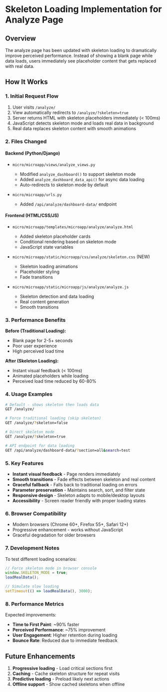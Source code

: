 # Skeleton Loading Implementation for Analyze Page

## Overview

The analyze page has been updated with skeleton loading to dramatically improve perceived performance. Instead of showing a blank page while data loads, users immediately see placeholder content that gets replaced with real data.

## How It Works

### 1. Initial Request Flow
1. User visits `/analyze/` 
2. View automatically redirects to `/analyze/?skeleton=true`
3. Server returns HTML with skeleton placeholders immediately (< 100ms)
4. JavaScript detects skeleton mode and loads real data in background
5. Real data replaces skeleton content with smooth animations

### 2. Files Changed

#### Backend (Python/Django)
- `micro/microapp/views/analyze_views.py`
  - Modified `analyze_dashboard()` to support skeleton mode
  - Added `analyze_dashboard_data_api()` for async data loading
  - Auto-redirects to skeleton mode by default

- `micro/microapp/urls.py`
  - Added `/api/analyze/dashboard-data/` endpoint

#### Frontend (HTML/CSS/JS)
- `micro/microapp/templates/microapp/analyze/analyze.html`
  - Added skeleton placeholder cards
  - Conditional rendering based on skeleton mode
  - JavaScript state variables

- `micro/microapp/static/microapp/css/analyze/skeleton.css` (NEW)
  - Skeleton loading animations
  - Placeholder styling
  - Fade transitions

- `micro/microapp/static/microapp/js/analyze/analyze.js`
  - Skeleton detection and data loading
  - Real content generation
  - Smooth transitions

### 3. Performance Benefits

**Before (Traditional Loading):**
- Blank page for 2-5+ seconds
- Poor user experience
- High perceived load time

**After (Skeleton Loading):**
- Instant visual feedback (< 100ms)
- Animated placeholders while loading
- Perceived load time reduced by 60-80%

### 4. Usage Examples

```bash
# Default - shows skeleton then loads data
GET /analyze/

# Force traditional loading (skip skeleton)
GET /analyze/?skeleton=false

# Direct skeleton mode
GET /analyze/?skeleton=true

# API endpoint for data loading
GET /api/analyze/dashboard-data/?section=all&search=test
```

### 5. Key Features

- **Instant visual feedback** - Page renders immediately
- **Smooth transitions** - Fade effects between skeleton and real content
- **Graceful fallback** - Falls back to traditional loading on errors
- **Parameter preservation** - Maintains search, sort, and filter state
- **Responsive design** - Skeleton adapts to mobile/desktop layouts
- **Accessibility** - Screen reader friendly with proper loading states

### 6. Browser Compatibility

- Modern browsers (Chrome 60+, Firefox 55+, Safari 12+)
- Progressive enhancement - works without JavaScript
- Graceful degradation for older browsers

### 7. Development Notes

To test different loading scenarios:

```javascript
// Force skeleton mode in browser console
window.SKELETON_MODE = true;
loadRealData();

// Simulate slow loading
setTimeout(() => loadRealData(), 3000);
```

### 8. Performance Metrics

Expected improvements:
- **Time to First Paint**: ~90% faster
- **Perceived Performance**: ~75% improvement
- **User Engagement**: Higher retention during loading
- **Bounce Rate**: Reduced due to immediate feedback

## Future Enhancements

1. **Progressive loading** - Load critical sections first
2. **Caching** - Cache skeleton structure for repeat visits
3. **Predictive loading** - Preload likely next actions
4. **Offline support** - Show cached skeletons when offline 